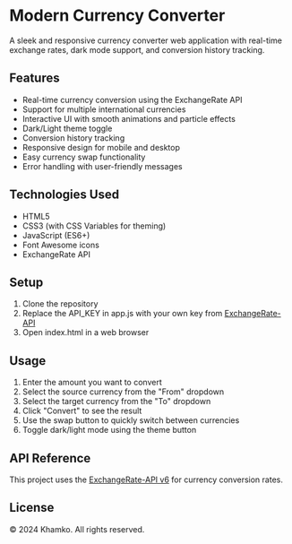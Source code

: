 
# Modern Currency Converter

A sleek and responsive currency converter web application with real-time exchange rates, dark mode support, and conversion history tracking.

## Features

- Real-time currency conversion using the ExchangeRate API
- Support for multiple international currencies
- Interactive UI with smooth animations and particle effects
- Dark/Light theme toggle
- Conversion history tracking
- Responsive design for mobile and desktop
- Easy currency swap functionality
- Error handling with user-friendly messages

## Technologies Used

- HTML5
- CSS3 (with CSS Variables for theming)
- JavaScript (ES6+)
- Font Awesome icons
- ExchangeRate API

## Setup

1. Clone the repository
2. Replace the API_KEY in app.js with your own key from [ExchangeRate-API](https://www.exchangerate-api.com/)
3. Open index.html in a web browser

## Usage

1. Enter the amount you want to convert
2. Select the source currency from the "From" dropdown
3. Select the target currency from the "To" dropdown
4. Click "Convert" to see the result
5. Use the swap button to quickly switch between currencies
6. Toggle dark/light mode using the theme button

## API Reference

This project uses the [ExchangeRate-API v6](https://v6.exchangerate-api.com/) for currency conversion rates.

## License

© 2024 Khamko. All rights reserved.